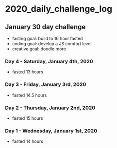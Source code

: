 # 2020_daily_challenge_log

## January 30 day challenge 

- fasting goal: build to 16 hour fasted
- coding goal: develop a JS comfort level 
- creative goal: doodle more

### Day 4 - Saturday, January 4th, 2020

- fasted 13 hours

### Day 3 - Friday, January 3rd, 2020

- fasted 14.5 hours

### Day 2 - Thursday, January 2nd, 2020

- fasted 15 hours

### Day 1 - Wednesday, January 1st, 2020

- fasted 14 hours
